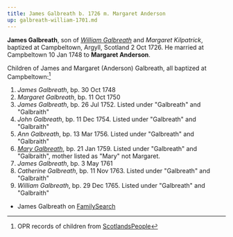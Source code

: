 ```yaml
---
title: James Galbreath b. 1726 m. Margaret Anderson
up: galbreath-william-1701.md
---
```


**James Galbreath**, son of [*William Galbreath*](galbreath-william-1701.md) and  *Margaret Kilpatrick*, baptized at Campbeltown, Argyll, Scotland 2 Oct 1726.  He married at Campbeltown 10 Jan 1748 to **Margaret Anderson**.

Children of James and Margaret (Anderson) Galbreath, all baptized at Campbeltown:[^children]

1. *James Galbreath*, bp. 30 Oct 1748
2. *Margaret Galbreath*, bp. 11 Oct 1750
3. *James Galbreath*, bp. 26 Jul 1752.  Listed under "Galbreath" and "Galbraith"
4. *John Galbreath*, bp. 11 Dec 1754. Listed under "Galbreath" and "Galbraith"
5. *Ann Galbreath*, bp. 13 Mar 1756. Listed under "Galbreath" and "Galbraith"
6. [*Mary Galbreath*](galbreath-mary-1759.md), bp. 21 Jan 1759. Listed under "Galbreath" and "Galbraith", mother listed as "Mary" not Margaret.
7. *James Galbreath*, bp. 3 May 1761
8. *Catherine Galbreath*, bp. 11 Nov 1763. Listed under "Galbreath" and "Galbraith"
9. *William Galbreath*, bp. 29 Dec 1765. Listed under "Galbreath" and "Galbraith"

- James Galbreath on [FamilySearch](https://www.familysearch.org/tree/person/KCQW-GZT)

[^children]: OPR records of children from [ScotlandsPeople](https://www.scotlandspeople.gov.uk/record-results?search_type=people&event=%28B%20OR%20C%20OR%20S%29&record_type%5B0%5D=opr_births&church_type=Old%20Parish%20Registers&dl_cat=church&dl_rec=church-births-baptisms&surname=galbreath&surname_so=fuzzy&forename_so=starts&from_year=1748&to_year=1770&parent_names=galb&parent_names_so=starts&parent_name_two=anderson&parent_name_two_so=fuzzy&county=ARGYLL&record=Church%20of%20Scotland%20%28old%20parish%20registers%29%20Roman%20Catholic%20Church%20Other%20churches&rd_real_name%5B0%5D=CAMPBELTOWN%20%28LANDWARD%29%20OR%20CAMPBELTOWN%20%28BURGH%29%20OR%20CAMPBELTOWN&rd_display_name%5B0%5D=CAMPBELTOWN%20%28LANDWARD%29%7CCAMPBELTOWN%20%28BURGH%29%7CCAMPBELTOWN_CAMPBELTOWN&rd_label%5B0%5D=CAMPBELTOWN&rd_name%5B0%5D=CAMPBELTOWN%20%2ALANDWARD%2A%20OR%20CAMPBELTOWN%20%2ABURGH%2A%20OR%20CAMPBELTOWN&sort=asc&order=Date&field=year)

